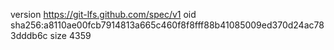 version https://git-lfs.github.com/spec/v1
oid sha256:a8110ae00fcb7914813a665c460f8f8fff88b41085009ed370d24ac783dddb6c
size 4359
